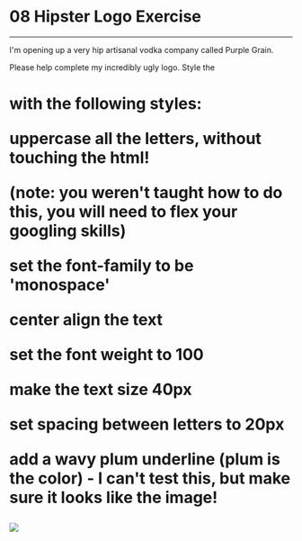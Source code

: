 # 08 Hipster Logo Exercise

---

I'm opening up a very hip artisanal vodka company called Purple Grain. <br/>

Please help complete my incredibly ugly logo. Style the <h1> with the following styles: <br/>

uppercase all the letters, without touching the html! <br/>

(note: you weren't taught how to do this, you will need to flex your googling skills) <br/>

set the font-family to be 'monospace' <br/>

center align the text <br/>

set the font weight to 100 <br/>

make the text size 40px <br/>

set spacing between letters to 20px <br/>

add a wavy plum underline (plum is the color) - I can't test this, but make sure it looks like the image! <br/>

<img src="image : https://img-c.udemycdn.com/redactor/raw/2020-09-23_22-36-58-08051657c961540c440bc818b369a0ca.png"> <br/>
